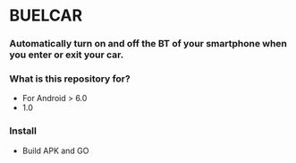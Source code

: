 # BUELCAR #

### Automatically turn on and off the BT of your smartphone when you enter or exit your car. ###

### What is this repository for? ###

* For Android > 6.0
* 1.0

### Install ###

* Build APK and GO
